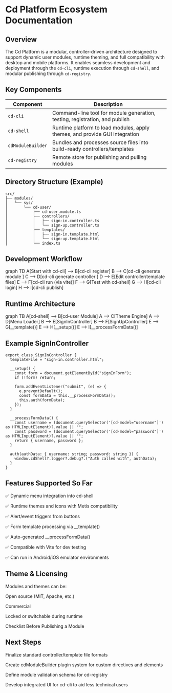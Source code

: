 # Cd Platform Ecosystem Documentation

## Overview

The Cd Platform is a modular, controller-driven architecture designed to support dynamic user modules, runtime theming, and full compatibility with desktop and mobile platforms. It enables seamless development and deployment through the `cd-cli`, runtime execution through `cd-shell`, and modular publishing through `cd-registry`.

## Key Components

| Component      | Description                                                                |
|----------------|----------------------------------------------------------------------------|
| `cd-cli`       | Command-line tool for module generation, testing, registration, and publish |
| `cd-shell`     | Runtime platform to load modules, apply themes, and provide GUI integration |
| `cdModuleBuilder` | Bundles and processes source files into build-ready controllers/templates  |
| `cd-registry`  | Remote store for publishing and pulling modules                           |

## Directory Structure (Example)

```
src/
├── modules/
│   └── sys/
│       └── cd-user/
│           ├── cd-user.module.ts
│           ├── controllers/
│           │   ├── sign-in.controller.ts
│           │   └── sign-up.controller.ts
│           ├── templates/
│           │   ├── sign-in.template.html
│           │   └── sign-up.template.html
│           └── index.ts

```

## Development Workflow

graph TD
    A[Start with cd-cli] --> B[cd-cli register]
    B --> C[cd-cli generate module <module-name>]
    C --> D[cd-cli generate controller <controllers>]
    D --> E[Edit controller/template files]
    E --> F[cd-cli run (via vite)]
    F --> G[Test with cd-shell]
    G --> H[cd-cli login]
    H --> I[cd-cli publish]

## Runtime Architecture

graph TB
    A[cd-shell] --> B[cd-user Module]
    A --> C[Theme Engine]
    A --> D[Menu Loader]
    B --> E[SignInController]
    B --> F[SignUpController]
    E --> G[__template()]
    E --> H[__setup()]
    E --> I[__processFormData()]

## Example SignInController

```
export class SignInController {
  templateFile = "sign-in.controller.html";

  __setup() {
    const form = document.getElementById("signInForm");
    if (!form) return;

    form.addEventListener("submit", (e) => {
      e.preventDefault();
      const formData = this.__processFormData();
      this.auth(formData);
    });
  }

  __processFormData() {
    const username = (document.querySelector('[cd-model="username"]') as HTMLInputElement)?.value || "";
    const password = (document.querySelector('[cd-model="password"]') as HTMLInputElement)?.value || "";
    return { username, password };
  }

  auth(authData: { username: string; password: string }) {
    window.cdShell?.logger?.debug?.("Auth called with", authData);
  }
}

```

## Features Supported So Far

✅ Dynamic menu integration into cd-shell

✅ Runtime themes and icons with Metis compatibility

✅ Alert/event triggers from buttons

✅ Form template processing via __template()

✅ Auto-generated __processFormData()

✅ Compatible with Vite for dev testing

✅ Can run in Android/iOS emulator environments

## Theme & Licensing

Modules and themes can be:

Open source (MIT, Apache, etc.)

Commercial

Locked or switchable during runtime

Checklist Before Publishing a Module



## Next Steps

Finalize standard controller/template file formats

Create cdModuleBuilder plugin system for custom directives and elements

Define module validation schema for cd-registry

Develop integrated UI for cd-cli to aid less technical users